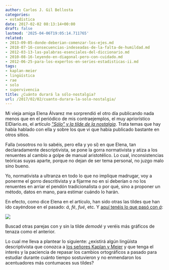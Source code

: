 ```yaml
---
author: Carlos J. Gil Bellosta
categories:
- estadística
date: 2017-02-02 08:13:14+00:00
draft: false
lastmod: '2025-04-06T19:05:14.711765'
related:
- 2013-09-05-donde-deberian-comenzar-los-ejes.md
- 2018-07-16-consecuencias-indeseadas-de-la-falta-de-humildad.md
- 2012-03-13-las-palabras-esenciales-del-diccionario.md
- 2010-08-16-leyendo-en-diagonal-pero-con-cuidado.md
- 2012-06-25-para-los-expertos-en-series-estadisticas-ii.md
tags:
- kaplan-meier
- lingüística
- rae
- solo
- supervivencia
title: ¿Cuánto durará la sólo-nostalgia?
url: /2017/02/02/cuanto-durara-la-solo-nostalgia/
---
```


Mi vieja amiga Elena Álvarez me sorprendió el otro día publicando nada menos que en el periódico de mis contraejemplos, el muy apriorístico ElDiario.es, el artículo [_"Sólo" y la tilde de la nostalgia_](http://www.eldiario.es/zonacritica/Solo-tilde-nostalgia_6_601299895.html). Trata temas que hay había hablado con ella y sobre los que vi que había publicado bastante en otros sitios.

Falla (vosotros no lo sabéis, pero ella y yo sí) en que Elena, tan declaradamente descriptivista, se pone la gorra normativista y atiza a los renuentes al cambio a golpe de manual aristotélico. Lo cual, inconsistencias teóricas suyas aparte, porque no dejan de ser tema personal, no juzgo malo sino bueno.

Yo, normativista a ultranza en todo lo que no implique madrugar, voy a ponerme el gorro descritivista y a fijarme no en si deberían o no los renuentes en arriar el pendón tradicionalista o por qué, sino a proponer un método, datos en mano, para estimar cuándo lo harán.

En efecto, como dice Elena en el artículo, han sido otras las tildes que han ido cayéndose en el pasado: _á_, _fé_, _fué_, etc. Y [aquí tenéis lo que pasó con _á_](https://books.google.com/ngrams/graph?content=%C3%A1%2Ca&year_start=1900&year_end=1930&corpus=21&smoothing=2&share=&direct_url=t1%3B%2C%C3%A1%3B%2Cc0%3B.t1%3B%2Ca%3B%2Cc0):

![](/wp-uploads/2017/02/rae_a_tilde.png#center)

Buscad otras parejas con y sin la tilde _demodé_ y veréis más gráficos de tenaza como el anterior.

Lo cual me lleva a plantear lo siguiente: ¿existirá algún lingüísta descriptivista que conozca a [los señores Kaplan y Meier](https://en.wikipedia.org/wiki/Kaplan%E2%80%93Meier_estimator) y que tenga el interés y la paciencia de repasar los cambios ortográficos a pasado para estudiar durante cuánto tiempo sostuvieron y no enmendaron los acentuadores más contumaces sus tildes?